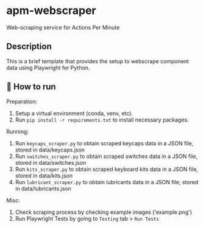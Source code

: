# apm-webscraper
Web-scraping service for Actions Per Minute

## Description

This is a brief template that provides the setup to webscrape component data using Playwright for Python.

## &#127939; How to run
Preparation:
1. Setup a virtual environment (conda, venv, etc).
2. Run `pip install -r requirements.txt` to install necessary packages.

Running:
1. Run `keycaps_scraper.py` to obtain scraped keycaps data in a JSON file, stored in data/keycaps.json
2. Run `switches_scraper.py` to obtain scraped switches data in a JSON file, stored in data/switches.json
3. Run `kits_scraper.py` to obtain scraped keyboard kits data in a JSON file, stored in data/kits.json
4. Run `lubricant_scraper.py` to obtain lubricants data in a JSON file, stored in data/lubricants.json

Misc:
1. Check scraping process by checking example images ('example.png')
2. Run Playwright Tests by going to `Testing` tab > `Run Tests`
